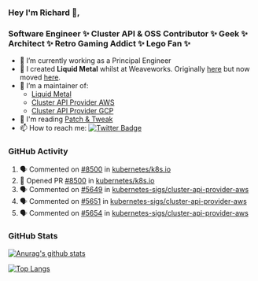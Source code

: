 ### Hey I'm Richard 👋, 

<h3 align="left">Software Engineer ✨ Cluster API & OSS Contributor ✨ Geek ✨ Architect ✨ Retro Gaming Addict ✨ Lego Fan ✨</h3>

- 🔭 I’m currently working as a Principal Engineer
- 📯 I created **Liquid Metal** whilst at Weaveworks. Originally [here](https://github.com/weaveworks-liquidmetal) but now moved [here](https://github.com/liquidmetal-dev).
- 👯 I’m a maintainer of:
  -  [Liquid Metal](https://github.com/liquidmetal-dev)
  -  [Cluster API Provider AWS](https://github.com/kubernetes-sigs/cluster-api-provider-aws)
  -  [Cluster API Provider GCP](https://github.com/kubernetes-sigs/cluster-api-provider-gcp)
- 💬 I'm reading [Patch & Tweak](https://bjooks.com/products/patch-tweak-exploring-modular-synthesis)
- 📫 How to reach me: [![Twitter Badge](https://img.shields.io/badge/-@fruit_case-00acee?style=flat&logo=Twitter&logoColor=white)](https://twitter.com/intent/follow?screen_name=fruit_case "Follow on Twitter")

### GitHub Activity 

<!--START_SECTION:activity-->
1. 🗣 Commented on [#8500](https://github.com/kubernetes/k8s.io/pull/8500#issuecomment-3284576616) in [kubernetes/k8s.io](https://github.com/kubernetes/k8s.io)
2. 💪 Opened PR [#8500](https://github.com/kubernetes/k8s.io/pull/8500) in [kubernetes/k8s.io](https://github.com/kubernetes/k8s.io)
3. 🗣 Commented on [#5649](https://github.com/kubernetes-sigs/cluster-api-provider-aws/pull/5649#issuecomment-3261777061) in [kubernetes-sigs/cluster-api-provider-aws](https://github.com/kubernetes-sigs/cluster-api-provider-aws)
4. 🗣 Commented on [#5651](https://github.com/kubernetes-sigs/cluster-api-provider-aws/pull/5651#issuecomment-3261776121) in [kubernetes-sigs/cluster-api-provider-aws](https://github.com/kubernetes-sigs/cluster-api-provider-aws)
5. 🗣 Commented on [#5654](https://github.com/kubernetes-sigs/cluster-api-provider-aws/pull/5654#issuecomment-3261774147) in [kubernetes-sigs/cluster-api-provider-aws](https://github.com/kubernetes-sigs/cluster-api-provider-aws)
<!--END_SECTION:activity-->

### GitHub Stats

[![Anurag's github stats](https://github-readme-stats.vercel.app/api?username=richardcase&count_private=true&show_icons=true)](https://github.com/anuraghazra/github-readme-stats)

[![Top Langs](https://github-readme-stats.vercel.app/api/top-langs/?username=richardcase&hide=html&layout=compact)](https://github.com/anuraghazra/github-readme-stats)
